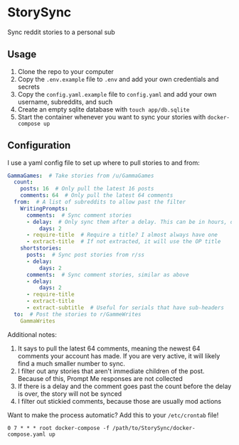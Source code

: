 # StorySync
Sync reddit stories to a personal sub

## Usage

1. Clone the repo to your computer
2. Copy the `.env.example` file to `.env` and add your own credentials and secrets
3. Copy the `config.yaml.example` file to `config.yaml` and add your own username, subreddits, and such
4. Create an empty sqlite database with `touch app/db.sqlite`
5. Start the container whenever you want to sync your stories with `docker-compose up`

## Configuration

I use a yaml config file to set up where to pull stories to and from:

```yaml
GammaGames:  # Take stories from /u/GammaGames
  count:
    posts: 16  # Only pull the latest 16 posts
    comments: 64  # Only pull the latest 64 comments
  from:  # A list of subreddits to allow past the filter
    WritingPrompts:
      comments:  # Sync comment stories
      - delay:  # Only sync them after a delay. This can be in hours, days, weeks, etc.
          days: 2
      - require-title  # Require a title? I almost always have one
      - extract-title  # If not extracted, it will use the OP title
    shortstories:
      posts:  # Sync post stories from r/ss
      - delay:
          days: 2
      comments:  # Sync comment stories, similar as above
      - delay:
          days: 2
      - require-title
      - extract-title
      - extract-subtitle  # Useful for serials that have sub-headers
  to:  # Post the stories to r/GammeWrites
    GammaWrites
```

Additional notes:

1. It says to pull the latest 64 comments, meaning the newest 64 comments your account has made. If you are very active, it will likely find a much smaller number to sync.
2. I filter out any stories that aren't immediate children of the post. Because of this, Prompt Me responses are not collected
3. If there is a delay and the comment goes past the count before the delay is over, the story will not be synced
4. I filter out stickied comments, because those are usually mod actions

Want to make the process automatic? Add this to your `/etc/crontab` file!

```
0 7 * * * root docker-compose -f /path/to/StorySync/docker-compose.yaml up
```
